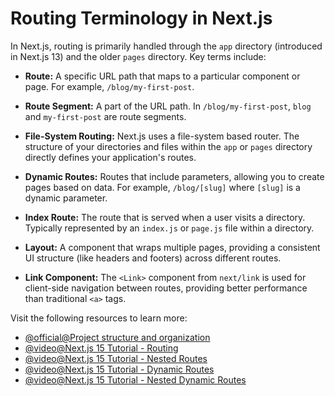 # Routing Terminology in Next.js

In Next.js, routing is primarily handled through the `app` directory (introduced in Next.js 13) and the older `pages` directory. Key terms include:

*   **Route:** A specific URL path that maps to a particular component or page. For example, `/blog/my-first-post`.

*   **Route Segment:** A part of the URL path. In `/blog/my-first-post`, `blog` and `my-first-post` are route segments.

*   **File-System Routing:** Next.js uses a file-system based router. The structure of your directories and files within the `app` or `pages` directory directly defines your application's routes.

*   **Dynamic Routes:** Routes that include parameters, allowing you to create pages based on data. For example, `/blog/[slug]` where `[slug]` is a dynamic parameter.

*   **Index Route:** The route that is served when a user visits a directory. Typically represented by an `index.js` or `page.js` file within a directory.

*   **Layout:** A component that wraps multiple pages, providing a consistent UI structure (like headers and footers) across different routes.

*   **Link Component:** The `<Link>` component from `next/link` is used for client-side navigation between routes, providing better performance than traditional `<a>` tags.

Visit the following resources to learn more:

- [@official@Project structure and organization](https://nextjs.org/docs/app/getting-started/project-structure)
- [@video@Next.js 15 Tutorial - Routing](https://www.youtube.com/watch?v=9602Yzvd7i)
- [@video@Next.js 15 Tutorial - Nested Routes](https://www.youtube.com/watch?v=H7JjKjkC33c)
- [@video@Next.js 15 Tutorial - Dynamic Routes](https://www.youtube.com/watch?v=k9g6aVLH3p4)
- [@video@Next.js 15 Tutorial - Nested Dynamic Routes](https://www.youtube.com/watch?v=edrJf0GKfAI)